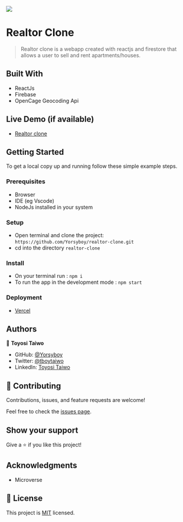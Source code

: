 ![](https://img.shields.io/badge/Microverse-blueviolet)

# Realtor Clone

> Realtor clone is a webapp created with reactjs and firestore that allows a user to sell and rent apartments/houses.



## Built With

- ReactJs
- Firebase
- OpenCage Geocoding Api

## Live Demo (if available)

- [Realtor clone](https://realtor-clone-henna.vercel.app/)


## Getting Started

To get a local copy up and running follow these simple example steps.

### Prerequisites
- Browser
- IDE (eg Vscode)
- NodeJs installed in your system

### Setup
- Open terminal and clone the project: `https://github.com/Yorsyboy/realtor-clone.git`
- cd into the directory `realtor-clone`

### Install
- On your terminal run : `npm i`
- To run the app in the development mode : `npm start`

### Deployment

- [Vercel](https://vercel.com/)



## Authors

👤 **Toyosi Taiwo**

- GitHub: [@Yorsyboy](https://github.com/Yorsyboy)
- Twitter: [@tboytaiwo](https://twitter.com/Tboytaiwo)
- LinkedIn: [Toyosi Taiwo](https://linkedin.com/in/taiwo-toyosi)


## 🤝 Contributing

Contributions, issues, and feature requests are welcome!

Feel free to check the [issues page](../../issues/).

## Show your support

Give a ⭐️ if you like this project!

## Acknowledgments

- Microverse

## 📝 License

This project is [MIT](./LICENSE) licensed.

